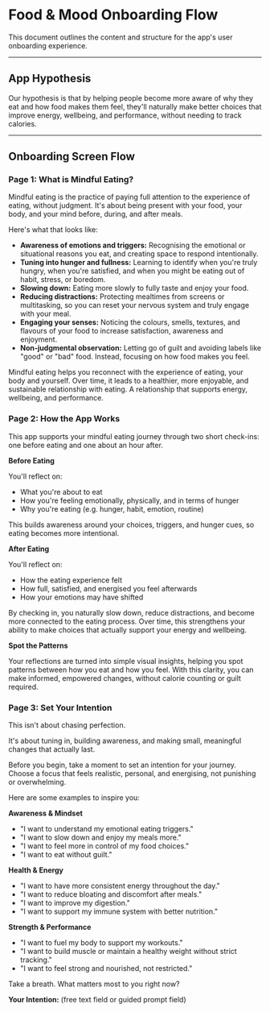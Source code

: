 # Food & Mood Onboarding Flow

This document outlines the content and structure for the app's user onboarding experience.

---

## App Hypothesis

Our hypothesis is that by helping people become more aware of why they eat and how food makes them feel, they'll naturally make better choices that improve energy, wellbeing, and performance, without needing to track calories.

---

## Onboarding Screen Flow

### Page 1: What is Mindful Eating?

Mindful eating is the practice of paying full attention to the experience of eating, without judgment. It's about being present with your food, your body, and your mind before, during, and after meals.

Here's what that looks like:

-   **Awareness of emotions and triggers:** Recognising the emotional or situational reasons you eat, and creating space to respond intentionally.
-   **Tuning into hunger and fullness:** Learning to identify when you're truly hungry, when you're satisfied, and when you might be eating out of habit, stress, or boredom.
-   **Slowing down:** Eating more slowly to fully taste and enjoy your food.
-   **Reducing distractions:** Protecting mealtimes from screens or multitasking, so you can reset your nervous system and truly engage with your meal.
-   **Engaging your senses:** Noticing the colours, smells, textures, and flavours of your food to increase satisfaction, awareness and enjoyment.
-   **Non-judgmental observation:** Letting go of guilt and avoiding labels like "good" or "bad" food. Instead, focusing on how food makes you feel.

Mindful eating helps you reconnect with the experience of eating, your body and yourself. Over time, it leads to a healthier, more enjoyable, and sustainable relationship with eating. A relationship that supports energy, wellbeing, and performance.

### Page 2: How the App Works

This app supports your mindful eating journey through two short check-ins: one before eating and one about an hour after.

**Before Eating**

You'll reflect on:

-   What you're about to eat
-   How you're feeling emotionally, physically, and in terms of hunger
-   Why you're eating (e.g. hunger, habit, emotion, routine)

This builds awareness around your choices, triggers, and hunger cues, so eating becomes more intentional.

**After Eating**

You'll reflect on:

-   How the eating experience felt
-   How full, satisfied, and energised you feel afterwards
-   How your emotions may have shifted

By checking in, you naturally slow down, reduce distractions, and become more connected to the eating process. Over time, this strengthens your ability to make choices that actually support your energy and wellbeing.

**Spot the Patterns**

Your reflections are turned into simple visual insights, helping you spot patterns between how you eat and how you feel. With this clarity, you can make informed, empowered changes, without calorie counting or guilt required.

### Page 3: Set Your Intention

This isn't about chasing perfection.

It's about tuning in, building awareness, and making small, meaningful changes that actually last.

Before you begin, take a moment to set an intention for your journey. Choose a focus that feels realistic, personal, and energising, not punishing or overwhelming.

Here are some examples to inspire you:

**Awareness & Mindset**
- "I want to understand my emotional eating triggers."
- "I want to slow down and enjoy my meals more."
- "I want to feel more in control of my food choices."
- "I want to eat without guilt."

**Health & Energy**
- "I want to have more consistent energy throughout the day."
- "I want to reduce bloating and discomfort after meals."
- "I want to improve my digestion."
- "I want to support my immune system with better nutrition."

**Strength & Performance**
- "I want to fuel my body to support my workouts."
- "I want to build muscle or maintain a healthy weight without strict tracking."
- "I want to feel strong and nourished, not restricted."

Take a breath.
What matters most to you right now?

**Your Intention:**
(free text field or guided prompt field) 